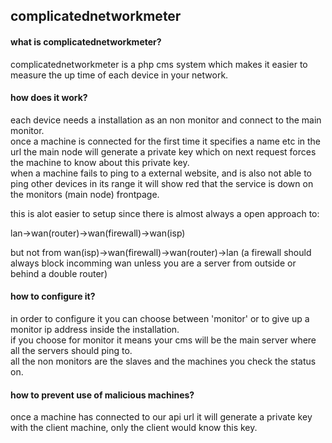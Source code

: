 ## complicatednetworkmeter

#### what is complicatednetworkmeter?
complicatednetworkmeter is a php cms system which makes it easier to measure the up time of each device in your network.

#### how does it work?
each device needs a installation as an non monitor and connect to the main monitor.   
once a machine is connected for the first time it specifies a name etc in the url the main node will generate a private key which on next request forces the machine to know about this private key.  
when a machine fails to ping to a external website, and is also not able to ping other devices in its range it will show red that the service is down on the monitors (main node) frontpage.  

this is alot easier to setup since there is almost always a open approach to:  

lan->wan(router)->wan(firewall)->wan(isp)  

but not from wan(isp)->wan(firewall)->wan(router)->lan (a firewall should always block incomming wan unless you are a server from outside or behind a double router)  

#### how to configure it?
in order to configure it you can choose between 'monitor' or to give up a monitor ip address inside the installation.  
if you choose for monitor it means your cms will be the main server where all the servers should ping to.  
all the non monitors are the slaves and the machines you check the status on.  

#### how to prevent use of malicious machines?
once a machine has connected to our api url it will generate a private key with the client machine, only the client would know this key.